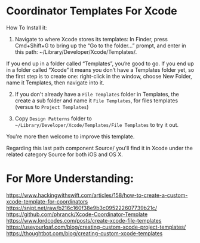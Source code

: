 # Coordinator Templates For Xcode

How To Install it:
1. Navigate to where Xcode stores its templates: In Finder, press Cmd+Shift+G to bring up the “Go to the folder…” prompt, and enter in this path: ~/Library/Developer/Xcode/Templates/.

If you end up in a folder called “Templates”, you’re good to go. If you end up in a folder called “Xcode” it means you don’t have a Templates folder yet, so the first step is to create one: right-click in the window, choose New Folder, name it Templates, then navigate into it.

2. If you don't already have a `File Templates` folder in Templates, the create a sub folder and name it `File Templates`, for files templates (versus to `Project Templates`)

3. Copy `Design Patterns` folder to `~/Library/Developer/Xcode/Templates/File Templates` to try it out. 

You're more then welcome to improve this template.

Regarding this last path component Source/ you'll find it in Xcode under the related category Source for both iOS and OS X.

# For More Understanding:
https://www.hackingwithswift.com/articles/158/how-to-create-a-custom-xcode-template-for-coordinators
https://snipt.net/raw/b216c160f38e9b3c095222607739b21c/
https://github.com/phranck/Xcode-Coordinator-Template
https://www.lordcodes.com/posts/create-xcode-file-templates
https://useyourloaf.com/blog/creating-custom-xcode-project-templates/
https://thoughtbot.com/blog/creating-custom-xcode-templates
